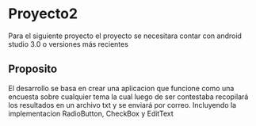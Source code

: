 # Proyecto2
Para el siguiente proyecto el proyecto se necesitara contar con android studio 3.0 o versiones más recientes

## Proposito
El desarrollo se basa en crear una aplicacion que funcione como una encuesta sobre cualquier tema
la cual luego de ser contestaba recopilará los resultados en un archivo txt y se enviará por correo.
Incluyendo la implementacion RadioButton, CheckBox y EditText

